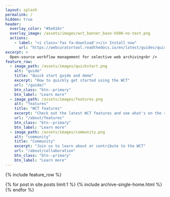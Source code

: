 ```yaml
---
layout: splash
permalink: /
hidden: true
header:
  overlay_color: "#5e616c"
  overlay_image: /assets/images/wct_banner_base-h500-no-text.png
  actions:
    - label: "<i class='fas fa-download'></i> Install now"
      url: "https://webcuratortool.readthedocs.io/en/latest/guides/quick-start-guide.html#installation"
excerpt: >
  Open-source workflow management for selective web archiving<br />
feature_row:
  - image_path: /assets/images/quickstart.png
    alt: "guide"
    title: "Quick start guide and demo"
    excerpt: "How to quickly get started using the WCT"
    url: "/guide/"
    btn_class: "btn--primary"
    btn_label: "Learn more"
  - image_path: /assets/images/features.png
    alt: "features"
    title: "WCT features"
    excerpt: "Check out the latest WCT features and see what's on the roadmap"
    url: "/about/features"
    btn_class: "btn--primary"
    btn_label: "Learn more"
  - image_path: /assets/images/community.png
    alt: "community"
    title: "Community"
    excerpt: "Join us to learn about or contribute to the WCT"
    url: "/about/collaboration"
    btn_class: "btn--primary"
    btn_label: "Learn more"      
---
```


{% include feature_row %}

{% for post in site.posts limit:1 %}
     {% include archive-single-home.html %}
  {% endfor %}